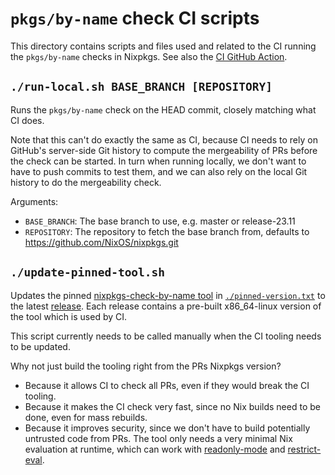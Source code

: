 # `pkgs/by-name` check CI scripts

This directory contains scripts and files used and related to the CI running the `pkgs/by-name` checks in Nixpkgs.
See also the [CI GitHub Action](../../../.github/workflows/check-by-name.yml).

## `./run-local.sh BASE_BRANCH [REPOSITORY]`

Runs the `pkgs/by-name` check on the HEAD commit, closely matching what CI does.

Note that this can't do exactly the same as CI,
because CI needs to rely on GitHub's server-side Git history to compute the mergeability of PRs before the check can be started.
In turn when running locally, we don't want to have to push commits to test them,
and we can also rely on the local Git history to do the mergeability check.

Arguments:
- `BASE_BRANCH`: The base branch to use, e.g. master or release-23.11
- `REPOSITORY`: The repository to fetch the base branch from, defaults to https://github.com/NixOS/nixpkgs.git

## `./update-pinned-tool.sh`

Updates the pinned [nixpkgs-check-by-name tool](https://github.com/NixOS/nixpkgs-check-by-name) in [`./pinned-version.txt`](./pinned-version.txt) to the latest [release](https://github.com/NixOS/nixpkgs-check-by-name/releases).
Each release contains a pre-built x86_64-linux version of the tool which is used by CI.

This script currently needs to be called manually when the CI tooling needs to be updated.

Why not just build the tooling right from the PRs Nixpkgs version?
- Because it allows CI to check all PRs, even if they would break the CI tooling.
- Because it makes the CI check very fast, since no Nix builds need to be done, even for mass rebuilds.
- Because it improves security, since we don't have to build potentially untrusted code from PRs.
  The tool only needs a very minimal Nix evaluation at runtime, which can work with [readonly-mode](https://nixos.org/manual/nix/stable/command-ref/opt-common.html#opt-readonly-mode) and [restrict-eval](https://nixos.org/manual/nix/stable/command-ref/conf-file.html#conf-restrict-eval).


